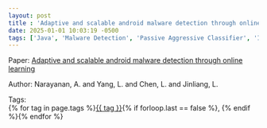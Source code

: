 ```yaml
---
layout: post
title : 'Adaptive and scalable android malware detection through online learning'
date: 2025-01-01 10:03:19 -0500
tags: ['Java', 'Malware Detection', 'Passive Aggressive Classifier', 'Interprocedural Control Flow Graph (ICFG)']
---
```

Paper: [Adaptive and scalable android malware detection through online learning](https://ieeexplore-ieee-org.proxy.library.nd.edu/document/7727508)

Author: Narayanan, A. and Yang, L. and Chen, L. and Jinliang, L.




 Tags:  
        <span>{% for tag in page.tags %}<a href="/tags/#{{ tag | slugify }}">{{ tag }}</a>{% if forloop.last == false %}, {% endif %}{% endfor %}</span>
